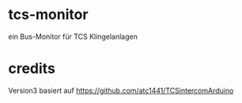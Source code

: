 # tcs-monitor
ein Bus-Monitor für TCS Klingelanlagen

# credits
Version3 basiert auf https://github.com/atc1441/TCSintercomArduino
